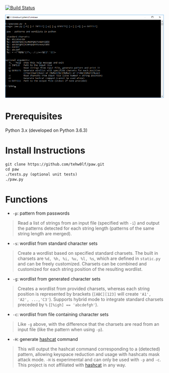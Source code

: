 [![Build Status](https://travis-ci.org/tehw0lf/paw.svg?branch=master)](https://travis-ci.org/tehw0lf/paw)

![paw.py -h](/res/help.png)

# Prerequisites
Python 3.x (developed on Python 3.6.3)

# Install Instructions
```
git clone https://github.com/tehw0lf/paw.git
cd paw
./tests.py (optional unit tests)
./paw.py
```

# Functions
- `-p`: pattern from passwords
> Read a list of strings from an input file (specified with `-i`) and output the patterns detected for each string length (patterns of the same string length are merged).

- `-s`: wordlist from standard character sets
> Create a wordlist based on specified standard charsets. The built in charsets are `%d, %h, %i, %u, %l, %s`, which are defined in `static.py` and can be freely customized. Charsets can be combined and customized for each string position of the resulting wordlist.

- `-g`: wordlist from generated character sets
> Creates a wordlist from provided charsets, whereas each string position is represented by brackets (`[ABC][123]` will create `'A1', 'A2', ...,'C3'`). Supports hybrid mode to integrate standard charsets preceded by `%` (`[%igh] == 'abcdefgh'`).

- `-c`: wordlist from file containing character sets
> Like `-g` above, with the difference that the charsets are read from an input file (like the pattern when using `-p`).

- `-H`: generate [hashcat](https://github.com/hashcat/hashcat) command
> This will output the hashcat command corresponding to a (detected) pattern, allowing keyspace reduction and usage with hashcats mask attack mode. `-H` is experimental and can only be used with `-p` and `-c`. This project is not affiliated with [hashcat](https://github.com/hashcat/hashcat) in any way.
